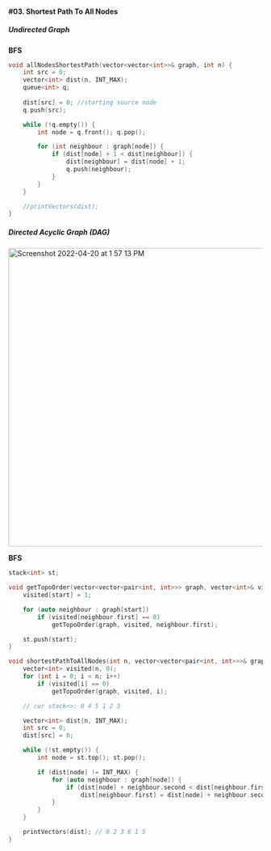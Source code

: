 #### #03. Shortest Path To All Nodes

##### Undirected Graph
**BFS**
```cpp
void allNodesShortestPath(vector<vector<int>>& graph, int n) {
    int src = 0;
    vector<int> dist(n, INT_MAX);
    queue<int> q;
    
    dist[src] = 0; //starting source node
    q.push(src);

    while (!q.empty()) {
        int node = q.front(); q.pop();

        for (int neighbour : graph[node]) {
            if (dist[node] + 1 < dist[neighbour]) {
                dist[neighbour] = dist[node] + 1;
                q.push(neighbour);
            }
        }
    }

    //printVectors(dist);
}
````
##### Directed Acyclic Graph (DAG)

<img width="591" alt="Screenshot 2022-04-20 at 1 57 13 PM" src="https://user-images.githubusercontent.com/27401142/164185207-cac795f3-0b4a-45bc-89fa-0b0bb402aad2.png">

**BFS**
```cpp
stack<int> st;

void getTopoOrder(vector<vector<pair<int, int>>> graph, vector<int>& visited, int start) {
    visited[start] = 1;

    for (auto neighbour : graph[start])
        if (visited[neighbour.first] == 0)
            getTopoOrder(graph, visited, neighbour.first);

    st.push(start);
}

void shortestPathToAllNodes(int n, vector<vector<pair<int, int>>>& graph) {
    vector<int> visited(n, 0);
    for (int i = 0; i < n; i++)
        if (visited[i] == 0)
            getTopoOrder(graph, visited, i);

    // cur stack<>: 0 4 5 1 2 3

    vector<int> dist(n, INT_MAX);
    int src = 0;
    dist[src] = 0;

    while (!st.empty()) {
        int node = st.top(); st.pop();

        if (dist[node] != INT_MAX) {
            for (auto neighbour : graph[node]) {
                if (dist[node] + neighbour.second < dist[neighbour.first])
                    dist[neighbour.first] = dist[node] + neighbour.second;
            }
        }
    }

    printVectors(dist); // 0 2 3 6 1 5
}
```
